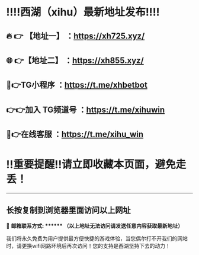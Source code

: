 :bangbang::bangbang:西湖（xihu）最新地址发布:bangbang::bangbang:
===================

🔥 👉 【地址一】 ：https://xh725.xyz/
--------------------------------------

🌐 👉【地址二】 ：https://xh855.xyz/
--------------------------------------

🤖👉TG小程序  ：https://t.me/xhbetbot
-------------------------------------

👉👉加入 TG频道号  ：https://t.me/xihuwin
-----------------------------------------

🎀👉在线客服  ：https://t.me/xihu_win
-------------------------------------

:bangbang:重要提醒:bangbang:请立即收藏本页面，避免走丢！
====================================

---

长按复制到浏览器里面访问以上网址
--------------------------------

:e-mail: __邮箱联系方式: ****** （以上地址无法访问请发送任意内容获取最新地址）__

我们将永久免费为用户提供最方便快捷的游戏体验，当您偶尔打不开我们的网站时，请更换wifi网路环境后再次访问！您的支持是西湖坚持下去的动力！


